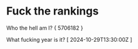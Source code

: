 # Fuck the rankings

Who the hell am I?
{ 5706182 }

What fucking year is it?
[ 2024-10-29T13:30:00Z ]
